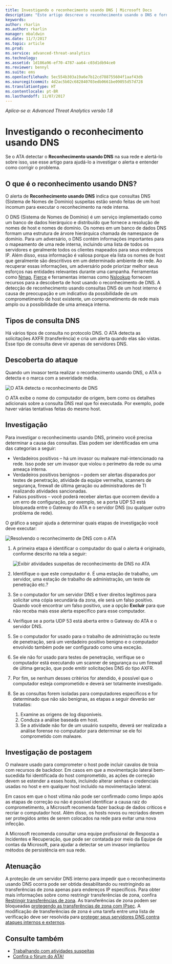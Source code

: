 ```yaml
---
title: Investigando o reconhecimento usando DNS | Microsoft Docs
description: "Este artigo descreve o reconhecimento usando o DNS e fornece instruções de investigação quando essa ameaça é detectada pelo ATA."
keywords: 
author: rkarlin
ms.author: rkarlin
manager: mbaldwin
ms.date: 11/7/2017
ms.topic: article
ms.prod: 
ms.service: advanced-threat-analytics
ms.technology: 
ms.assetid: 1d186a96-ef70-4787-aa64-c03d1db94ce0
ms.reviewer: bennyl
ms.suite: ems
ms.openlocfilehash: 5ec554b303a19a6e7b12cd788755604f1aaf43db
ms.sourcegitcommit: 4d2ac5b02c682840703edb0661be09055d57d728
ms.translationtype: HT
ms.contentlocale: pt-BR
ms.lasthandoff: 11/07/2017
---
```

*Aplica-se a: Advanced Threat Analytics versão 1.8*

# <a name="investigating-reconnaissance-using-dns"></a>Investigando o reconhecimento usando DNS

Se o ATA detectar o **Reconhecimento usando DNS** na sua rede e alertá-lo sobre isso, use esse artigo para ajudá-lo a investigar o alerta e entender como corrigir o problema.

## <a name="what-is-reconnaissance-using-dns"></a>O que é o reconhecimento usando DNS?

O alerta de **Reconhecimento usando DNS** indica que consultas DNS (Sistema de Nomes de Domínio) suspeitas estão sendo feitas de um host incomum para executar o reconhecimento na rede interna.

O DNS (Sistema de Nomes de Domínio) é um serviço implementado como um banco de dados hierárquico e distribuído que fornece a resolução de nomes de host e nomes de domínio. Os nomes em um banco de dados DNS formam uma estrutura de árvore hierárquica chamada de namespace de domínio.
Para um adversário, o DNS contém informações importantes para o mapeamento de uma rede interna, incluindo uma lista de todos os servidores e geralmente todos os clientes mapeados para seus endereços IP. Além disso, essa informação é valiosa porque ela lista os nomes de host que geralmente são descritivos em um determinado ambiente de rede. Ao recuperar essas informações, um adversário pode priorizar melhor seus esforços nas entidades relevantes durante uma campanha. Ferramentas como [Nmap](https://nmap.org/), [Fierce](https://github.com/mschwager/fierce) e ferramentas internas como [Nslookup](https://technet.microsoft.com/library/cc725991(v=ws.11).aspx) fornecem recursos para a descoberta de host usando o reconhecimento de DNS.
A detecção de reconhecimento usando consultas DNS de um host interno é causa de preocupação e um indicativo da possibilidade de um comprometimento de host existente, um comprometimento de rede mais amplo ou a possibilidade de uma ameaça interna.

## <a name="dns-query-types"></a>Tipos de consulta DNS

Há vários tipos de consulta no protocolo DNS. O ATA detecta as solicitações AXFR (transferência) e cria um alerta quando elas são vistas. Esse tipo de consulta deve vir apenas de servidores DNS.

## <a name="discovering-the-attack"></a>Descoberta do ataque

Quando um invasor tenta realizar o reconhecimento usando DNS, o ATA o detecta e o marca com a severidade média.

![O ATA detecta o reconhecimento de DNS](./media/dns-recon.png)
 
O ATA exibe o nome do computador de origem, bem como os detalhes adicionais sobre a consulta DNS real que foi executada. Por exemplo, pode haver várias tentativas feitas do mesmo host.

## <a name="investigating"></a>Investigação

Para investigar o reconhecimento usando DNS, primeiro você precisa determinar a causa das consultas. Elas podem ser identificadas em uma das categorias a seguir: 
-   Verdadeiros positivos – há um invasor ou malware mal-intencionado na rede. Isso pode ser um invasor que violou o perímetro da rede ou uma ameaça interna.
-   Verdadeiros positivos benignos – podem ser alertas disparados por testes de penetração, atividade da equipe vermelha, scanners de segurança, firewall de última geração ou administradores de TI realizando atividades sancionadas.
-   Falsos positivos – você poderá receber alertas que ocorrem devido a um erro de configuração, por exemplo, se a porta UDP 53 está bloqueada entre o Gateway do ATA e o servidor DNS (ou qualquer outro problema de rede).

O gráfico a seguir ajuda a determinar quais etapas de investigação você deve executar:

![Resolvendo o reconhecimento de DNS com o ATA](./media/dns-recon-diagram.png)
 
1.  A primeira etapa é identificar o computador do qual o alerta é originado, conforme descrito na tela a seguir:
 
    ![Exibir atividades suspeitas de reconhecimento de DNS no ATA](./media/dns-recon.png)
2.  Identifique o que este computador é. É uma estação de trabalho, um servidor, uma estação de trabalho de administração, um teste de penetração etc.?
3.  Se o computador for um servidor DNS e tiver direitos legítimos para solicitar uma cópia secundária da zona, ele será um falso positivo. Quando você encontrar um falso positivo, use a opção **Excluir** para que não receba mais esse alerta específico para esse computador.
4. Verifique se a porta UDP 53 está aberta entre o Gateway do ATA e o servidor DNS.
4.  Se o computador for usado para o trabalho de administração ou teste de penetração, será um verdadeiro positivo benigno e o computador envolvido também pode ser configurado como uma exceção.
5.  Se ele não for usado para testes de penetração, verifique se o computador está executando um scanner de segurança ou um firewall de última geração, que pode emitir solicitações DNS do tipo AXFR.
6.  Por fim, se nenhum desses critérios for atendido, é possível que o computador esteja comprometido e deverá ser totalmente investigado. 
7.  Se as consultas forem isoladas para computadores específicos e for determinado que não são benignas, as etapas a seguir deverão ser tratadas:
    1.  Examine as origens de log disponíveis. 
    2.  Conduza a análise baseada em host. 
    3.  Se a atividade não for de um usuário suspeito, deverá ser realizada a análise forense no computador para determinar se ele foi comprometido com malware.

## <a name="post-investigation"></a>Investigação de postagem

O malware usado para comprometer o host pode incluir cavalos de troia com recursos de backdoor. Em casos em que a movimentação lateral bem-sucedida foi identificada do host comprometido, as ações de correção devem se estender a esses hosts, incluindo alterar senhas e credenciais usadas no host e em qualquer host incluído na movimentação lateral. 

Em casos em que o host vítima não pode ser confirmado como limpo após as etapas de correção ou não é possível identificar a causa raiz do comprometimento, a Microsoft recomenda fazer backup de dados críticos e recriar o computador host. Além disso, os hosts novos ou recriados devem ser protegidos antes de serem colocados na rede para evitar uma nova infecção. 

A Microsoft recomenda consultar uma equipe profissional de Resposta a Incidentes e Recuperação, que pode ser contatada por meio da Equipe de contas da Microsoft, para ajudar a detectar se um invasor implantou métodos de persistência em sua rede.

## <a name="mitigation"></a>Atenuação

A proteção de um servidor DNS interno para impedir que o reconhecimento usando DNS ocorra pode ser obtida desabilitando ou restringindo as transferências de zona apenas para endereços IP específicos. Para obter mais informações sobre como restringir transferências de zona, confira [Restringir transferências de zona](https://technet.microsoft.com/library/ee649273(v=ws.10).aspx). As transferências de zona podem ser bloqueadas [protegendo as transferências de zona com IPsec](https://technet.microsoft.com/library/ee649192(v=ws.10).aspx). A modificação de transferências de zona é uma tarefa entre uma lista de verificação deve ser resolvida para [proteger seus servidores DNS contra ataques internos e externos](https://technet.microsoft.com/library/cc770432(v=ws.11).aspx).



## <a name="see-also"></a>Consulte também
- [Trabalhando com atividades suspeitas](working-with-suspicious-activities.md)
- [Confira o fórum do ATA!](https://social.technet.microsoft.com/Forums/security/home?forum=mata)
